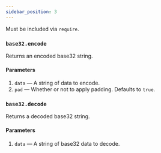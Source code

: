 ```yaml
---
sidebar_position: 3
---
```

Must be included via `require`.

### `base32.encode`
Returns an encoded base32 string.
#### Parameters
1. `data` — A string of data to encode.
2. `pad` — Whether or not to apply padding. Defaults to `true`.
### `base32.decode`
Returns a decoded base32 string.
#### Parameters
1. `data` — A string of base32 data to decode.